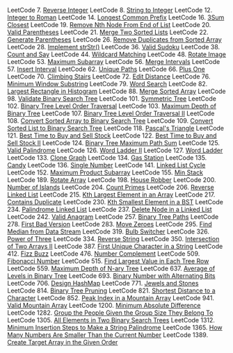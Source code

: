 LeetCode 7.  [Reverse Integer](https://leetcode.com/problems/reverse-integer/)
LeetCode 8.  [String to Integer](https://leetcode.com/problems/string-to-integer-atoi/)
LeetCode 12.  [Integer to Roman](https://leetcode.com/problems/integer-to-roman/)
LeetCode 14.  [Longest Common Prefix](https://leetcode.com/problems/longest-common-prefix/)
LeetCode 16.  [3Sum Closest](https://leetcode.com/problems/3sum-closest/)
LeetCode 19.  [Remove Nth Node From End of List](https://leetcode.com/problems/remove-nth-node-from-end-of-list/)
LeetCode 20.  [Valid Parentheses](https://leetcode.com/problems/valid-parentheses/)
LeetCode 21.  [Merge Two Sorted Lists](https://leetcode.com/problems/merge-two-sorted-lists/)
LeetCode 22.  [Generate Parentheses](https://leetcode.com/problems/generate-parentheses/)
LeetCode 26.  [Remove Duplicates from Sorted Array](https://leetcode.com/problems/remove-duplicates-from-sorted-array/)
LeetCode 28.  [Implement strStr()](https://leetcode.com/problems/implement-strstr/)
LeetCode 36.  [Valid Sudoku](https://leetcode.com/problems/valid-sudoku/)
LeetCode 38.  [Count and Say](https://leetcode.com/problems/count-and-say/)
LeetCode 44.  [Wildcard Matching](https://leetcode.com/problems/wildcard-matching/)
LeetCode 48.  [Rotate Image](https://leetcode.com/problems/rotate-image/)
LeetCode 53.  [Maximum Subarray](https://leetcode.com/problems/maximum-subarray/)
LeetCode 56.  [Merge Intervals](https://leetcode.com/problems/merge-intervals/)
LeetCode 57.  [Insert Interval](https://leetcode.com/problems/insert-interval/)
LeetCode 62.  [Unique Paths](https://leetcode.com/problems/unique-paths/)
LeetCode 66.  [Plus One](https://leetcode.com/problems/plus-one/)
LeetCode 70.  [Climbing Stairs](https://leetcode.com/problems/climbing-stairs/)
LeetCode 72.  [Edit Distance](https://leetcode.com/problems/edit-distance/)
LeetCode 76.  [Minimum Window Substring](https://leetcode.com/problems/minimum-window-substring/)
LeetCode 79.  [Word Search](https://leetcode.com/problems/word-search/)
LeetCode 82.  [Largest Rectangle in Histogram](https://leetcode.com/problems/largest-rectangle-in-histogram/)
LeetCode 88.  [Merge Sorted Array](https://leetcode.com/problems/merge-sorted-array/)
LeetCode 98.  [Validate Binary Search Tree](https://leetcode.com/problems/validate-binary-search-tree/)
LeetCode 101.  [Symmetric Tree](https://leetcode.com/problems/symmetric-tree/)
LeetCode 102.  [Binary Tree Level Order Traversal](https://leetcode.com/problems/binary-tree-level-order-traversal/)
LeetCode 103.  [Maximum Depth of Binary Tree](https://leetcode.com/problems/maximum-depth-of-binary-tree/)
LeetCode 107.  [Binary Tree Level Order Traversal II](https://leetcode.com/problems/binary-tree-level-order-traversal-ii/)
LeetCode 108.  [Convert Sorted Array to Binary Search Tree](https://leetcode.com/problems/convert-sorted-array-to-binary-search-tree/)
LeetCode 109.  [Convert Sorted List to Binary Search Tree](https://leetcode.com/problems/minimum-window-substring/)
LeetCode 118.  [Pascal's Triangle](https://leetcode.com/problems/pascals-triangle/)
LeetCode 121.  [Best Time to Buy and Sell Stock](https://leetcode.com/problems/best-time-to-buy-and-sell-stock/)
LeetCode 122.  [Best Time to Buy and Sell Stock II](https://leetcode.com/problems/best-time-to-buy-and-sell-stock-ii/)
LeetCode 124.  [Binary Tree Maximum Path Sum](https://leetcode.com/problems/binary-tree-maximum-path-sum/)
LeetCode 125.  [Valid Palindrome](https://leetcode.com/problems/valid-palindrome/)
LeetCode 126.  [Word Ladder II](https://leetcode.com/problems/word-ladder-ii/)
LeetCode 127.  [Word Ladder](https://leetcode.com/problems/word-ladder/)
LeetCode 133.  [Clone Graph](https://leetcode.com/problems/clone-graph/)
LeetCode 134.  [Gas Station](https://leetcode.com/problems/gas-station/)
LeetCode 135.  [Candy](https://leetcode.com/problems/candy/)
LeetCode 136.  [Single Number](https://leetcode.com/problems/single-number/)
LeetCode 141.  [Linked List Cycle](https://leetcode.com/problems/linked-list-cycle/)
LeetCode 152.  [Maximum Product Subarray](https://leetcode.com/problems/maximum-product-subarray/)
LeetCode 155.  [Min Stack](https://leetcode.com/problems/min-stack/)
LeetCode 189.  [Rotate Array](https://leetcode.com/problems/rotate-array/)
LeetCode 198.  [House Robber](https://leetcode.com/problems/house-robber/)
LeetCode 200.  [Number of Islands](https://leetcode.com/problems/number-of-islands/)
LeetCode 204.  [Count Primes](https://leetcode.com/problems/count-primes/)
LeetCode 206.  [Reverse Linked List](https://leetcode.com/problems/reverse-linked-list/)
LeetCode 215.  [Kth Largest Element in an Array](https://leetcode.com/problems/kth-largest-element-in-an-array/)
LeetCode 217.  [Contains Duplicate](https://leetcode.com/problems/contains-duplicate/)
LeetCode 230.  [Kth Smallest Element in a BST](https://leetcode.com/problems/kth-smallest-element-in-a-bst/)
LeetCode 234.  [Palindrome Linked List](https://leetcode.com/problems/palindrome-linked-list/)
LeetCode 237.  [Delete Node in a Linked List](https://leetcode.com/problems/delete-node-in-a-linked-list/)
LeetCode 242.  [Valid Anagram](https://leetcode.com/problems/valid-anagram/)
LeetCode 257.  [Binary Tree Paths](https://leetcode.com/problems/binary-tree-paths/)
LeetCode 278.  [First Bad Version](https://leetcode.com/problems/first-bad-version/)
LeetCode 283.  [Move Zeroes](https://leetcode.com/problems/move-zeroes/)
LeetCode 295.  [Find Median from Data Stream](https://leetcode.com/problems/find-median-from-data-stream/)
LeetCode 319.  [Bulb Switcher](https://leetcode.com/problems/bulb-switcher/)
LeetCode 326.  [Power of Three](https://leetcode.com/problems/power-of-three/)
LeetCode 334.  [Reverse String](https://leetcode.com/problems/reverse-string/)
LeetCode 350.  [Intersection of Two Arrays II](https://leetcode.com/problems/intersection-of-two-arrays-ii/)
LeetCode 387.  [First Unique Character in a String](https://leetcode.com/problems/first-unique-character-in-a-string/)
LeetCode 412.  [Fizz Buzz](https://leetcode.com/problems/fizz-buzz/)
LeetCode 476.  [Number Complement](https://leetcode.com/problems/number-complement/)
LeetCode 509.  [Fibonacci Number](https://leetcode.com/problems/fibonacci-number/)
LeetCode 515.  [Find Largest Value in Each Tree Row](https://leetcode.com/problems/find-largest-value-in-each-tree-row/)
LeetCode 559.  [Maximum Depth of N-ary Tree](https://leetcode.com/problems/maximum-depth-of-n-ary-tree/)
LeetCode 637.  [Average of Levels in Binary Tree](https://leetcode.com/problems/average-of-levels-in-binary-tree/)
LeetCode 693.  [Binary Number with Alternating Bits](https://leetcode.com/problems/binary-number-with-alternating-bits/)
LeetCode 706.  [Design HashMap](https://leetcode.com/problems/design-hashmap/)
LeetCode 771.  [Jewels and Stones](https://leetcode.com/problems/jewels-and-stones/)
LeetCode 814.  [Binary Tree Pruning](https://leetcode.com/problems/binary-tree-pruning/)
LeetCode 821.  [Shortest Distance to a Character](https://leetcode.com/problems/shortest-distance-to-a-character/)
LeetCode 852.  [Peak Index in a Mountain Array](https://leetcode.com/problems/peak-index-in-a-mountain-array/)
LeetCode 941.  [Valid Mountain Array](https://leetcode.com/problems/valid-mountain-array/)
LeetCode 1200.  [Minimum Absolute Difference](https://leetcode.com/problems/minimum-absolute-difference/)
LeetCode 1282.  [Group the People Given the Group Size They Belong To](https://leetcode.com/problems/group-the-people-given-the-group-size-they-belong-to/)
LeetCode 1305.  [All Elements in Two Binary Search Trees](https://leetcode.com/problems/all-elements-in-two-binary-search-trees/)
LeetCode 1312.  [Minimum Insertion Steps to Make a String Palindrome](https://leetcode.com/problems/minimum-insertion-steps-to-make-a-string-palindrome/)
LeetCode 1365.  [How Many Numbers Are Smaller Than the Current Number](https://leetcode.com/problems/how-many-numbers-are-smaller-than-the-current-number/)
LeetCode 1389.  [Create Target Array in the Given Order](https://leetcode.com/problems/create-target-array-in-the-given-order/)
